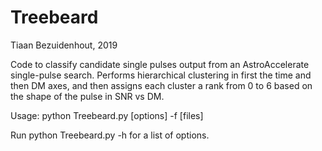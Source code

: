 # Treebeard
Tiaan Bezuidenhout, 2019

Code to classify candidate single pulses output from an AstroAccelerate single-pulse search.
Performs hierarchical clustering in first the time and then DM axes, and then assigns each cluster
a rank from 0 to 6 based on the shape of the pulse in SNR vs DM. 

Usage: python Treebeard.py [options] -f [files]

Run python Treebeard.py -h for a list of options.
